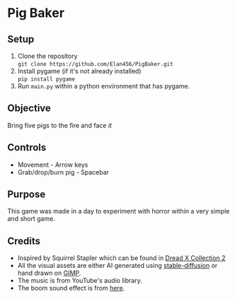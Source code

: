 # Pig Baker

## Setup
1. Clone the repository  
`git clone https://github.com/Elan456/PigBaker.git`
2. Install pygame (if it's not already installed)  
`pip install pygame`
3. Run `main.py` within a python environment that has pygame. 

## Objective
Bring five pigs to the fire and face *it*

## Controls
- Movement - Arrow keys
- Grab/drop/burn pig - Spacebar

## Purpose
This game was made in a day to experiment with horror within a very simple
and short game.

## Credits
- Inspired by Squirrel Stapler which can be found in [Dread X Collection 2](https://store.steampowered.com/app/1380390/Dread_X_Collection_2/)
- All the visual assets are either AI generated using [stable-diffusion](https://huggingface.co/spaces/stabilityai/stable-diffusion)
or hand drawn on [GIMP](https://www.gimp.org/). 
- The music is from YouTube's audio library.
- The boom sound effect is from [here](https://freesound.org/people/HerbertBoland/sounds/33637/).

